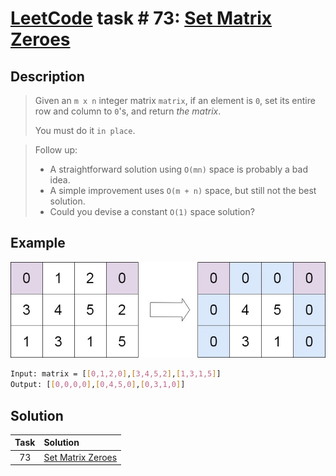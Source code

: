# [LeetCode][leetcode] task # 73: [Set Matrix Zeroes][task]

Description
-----------

> Given an `m x n` integer matrix `matrix`,
> if an element is `0`, set its entire row and column to `0`'s,
> and return _the matrix_.
> 
> You must do it `in place`.

> Follow up:
> * A straightforward solution using `O(mn)` space is probably a bad idea.
> * A simple improvement uses `O(m + n)` space, but still not the best solution.
> * Could you devise a constant `O(1)` space solution?

Example
-------

![matrix.png](image/matrix.png)

```sh
Input: matrix = [[0,1,2,0],[3,4,5,2],[1,3,1,5]]
Output: [[0,0,0,0],[0,4,5,0],[0,3,1,0]]
```

Solution
--------

| Task | Solution                      |
|:----:|:------------------------------|
|  73  | [Set Matrix Zeroes][solution] |


[leetcode]: <http://leetcode.com/>
[task]: <https://leetcode.com/problems/set-matrix-zeroes/>
[solution]: <https://github.com/wellaxis/witalis-jkit/blob/main/module/tasks/src/main/java/com/witalis/jkit/tasks/core/task/leetcode/h1/p73/option/Practice.java>
